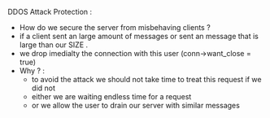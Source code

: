 DDOS Attack Protection : 
- How do we secure the server from misbehaving clients ? 
- if a client sent an large amount of messages or sent an message that is large than our SIZE .
- we drop imedialty the connection with this user (conn->want_close = true) 
- Why ? : 
  - to avoid the attack we should not take time to treat this request if we did not 
  - either we are waiting endless time for a request 
  - or we allow the user to drain our server with similar messages 
